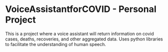 # VoiceAssistantforCOVID - Personal Project

This is a project where a voice assistant will return information on covid cases, deaths, recoveries, and other aggregated data. Uses python libraries to facilitate the understanding of human speech.
